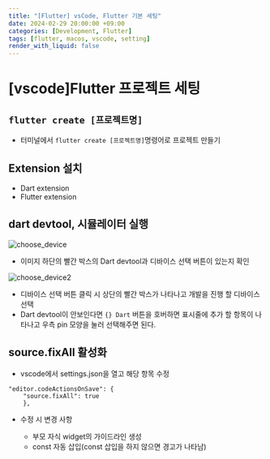 ```yaml
---
title: "[Flutter] vsCode, Flutter 기본 세팅"
date: 2024-02-29 20:00:00 +09:00
categories: [Development, Flutter]
tags: [flutter, macos, vscode, setting]
render_with_liquid: false
---
```


# [vscode]Flutter 프로젝트 세팅

## `flutter create [프로젝트명]`

- 터미널에서 `flutter create [프로젝트명]`명령어로 프로젝트 만들기

## Extension 설치

- Dart extension
- Flutter extension

## dart devtool, 시뮬레이터 실행

![choose_device](https://github.com/nayounho/nayounho.github.io/assets/72903935/f2b60ba7-8b46-49bd-a32c-8497d511ca69)

- 이미지 하단의 빨간 박스의 Dart devtool과 디바이스 선택 버튼이 있는지 확인

![choose_device2](https://github.com/nayounho/nayounho.github.io/assets/72903935/5cd01be8-bd3a-4614-8ae6-7c5d3275cb5d)

- 디바이스 선택 버튼 클릭 시 상단의 빨간 박스가 나타나고 개발을 진행 할 디바이스 선택
- Dart devtool이 안보인다면 `{} Dart` 버튼을 호버하면 표시줄에 추가 할 항목이 나타나고 우측 pin 모양을 눌러 선택해주면 된다.

## source.fixAll 활성화

- vscode에서 settings.json을 열고 해당 항목 수정

```
"editor.codeActionsOnSave": {
	"source.fixAll": true
	},
```

- 수정 시 변경 사항

  - 부모 자식 widget의 가이드라인 생성
  - const 자동 삽입(const 삽입을 하지 않으면 경고가 나타남)
